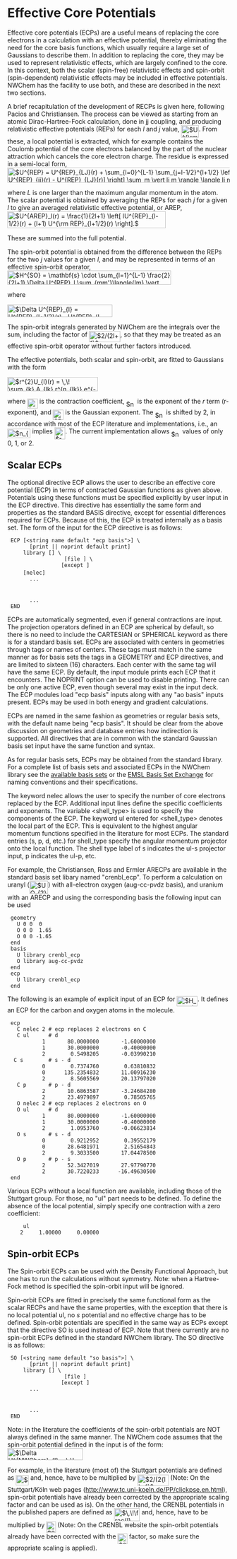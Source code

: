 # Effective Core Potentials

Effective core potentials (ECPs) are a useful means of replacing the
core electrons in a calculation with an effective potential, thereby
eliminating the need for the core basis functions, which usually require
a large set of Gaussians to describe them. In addition to replacing the
core, they may be used to represent relativistic effects, which are
largely confined to the core. In this context, both the scalar
(spin-free) relativistic effects and spin-orbit (spin-dependent)
relativistic effects may be included in effective potentials. NWChem has
the facility to use both, and these are described in the next two
sections.

A brief recapitulation of the development of RECPs is given here,
following Pacios and Christiansen. The process can be viewed as starting
from an atomic Dirac-Hartree-Fock calculation, done in jj coupling, and
producing relativistic effective potentials (REPs) for each *l* and *j*
value, <img alt="$U^{\rm REP}_{lj}$" src="https://raw.githubusercontent.com/wiki/nwchemgit/nwchem/svgs/2bfcf33d220bfe761e3f0afb5c2265f0.svg?invert_in_darkmode&sanitize=true" align=middle width="40.08708pt" height="27.59823pt"/>. From these, a local potential is extracted,
which for example contains the Coulomb potential of the core electrons
balanced by the part of the nuclear attraction which cancels the core
electron charge. The residue is expressed in a semi-local form,
<img alt="$U^{REP} = U^{REP}_{LJ}(r) + \sum_{l=0}^{L-1} \sum_{j=l-1/2}^{l+1/2} \left[ U^{REP}_{ij}(r) - U^{REP}_{LJ}(r)] \right] \sum_m \vert lj m \rangle \langle lj m \vert$" src="https://raw.githubusercontent.com/wiki/nwchemgit/nwchem/svgs/e9b9fd02f41fadedf5a95c153c362854.svg?invert_in_darkmode&sanitize=true" align=middle width="548.877945pt" height="34.27314pt"/>

where *L* is one larger than the maximum angular momentum in the atom.
The scalar potential is obtained by averaging the REPs for each *j* for
a given *l* to give an averaged relativistic effective potential, or
AREP,
<img alt="$U^{AREP}_l(r) = \frac{1}{2l+1} \left[ lU^{REP}_{l-1/2}(r) + (l+1) U^{\rm REP}_{l+1/2}(r) \right].$" src="https://raw.githubusercontent.com/wiki/nwchemgit/nwchem/svgs/0e110a4dd481a8a737a27d397bd8a83b.svg?invert_in_darkmode&sanitize=true" align=middle width="358.982745pt" height="37.80348pt"/>

These are summed into the full potential.

The spin-orbit potential is obtained from the difference between the
REPs for the two *j* values for a given *l*, and may be represented in
terms of an effective spin-orbit operator,
<img alt="$H^{SO} = \mathbf{s} \cdot \sum_{l=1}^{L-1} \frac{2}{2l+1} \Delta U^{REP}_l \sum_{mm'}\langle{lm} \vert \hat{l} \vert {lm'} \rangle \langle{lm'} \vert.$" src="https://raw.githubusercontent.com/wiki/nwchemgit/nwchem/svgs/af289b3dcc291554c240eb729b1ef129.svg?invert_in_darkmode&sanitize=true" align=middle width="371.357745pt" height="32.19744pt"/>

where

<img alt="$\Delta U^{REP}_{l} = U^{REP}_{l+1/2}(r) - U^{REP}_{l-1/2}(r).$" src="https://raw.githubusercontent.com/wiki/nwchemgit/nwchem/svgs/36d85ed46569672b461e6326af29bf53.svg?invert_in_darkmode&sanitize=true" align=middle width="237.956895pt" height="27.59823pt"/>

The spin-orbit integrals generated by NWChem are the integrals over the
sum, including the factor of <img alt="$2/(2l+1)$" src="https://raw.githubusercontent.com/wiki/nwchemgit/nwchem/svgs/1df983c15af35dbd21088ec9bc2e1a02.svg?invert_in_darkmode&sanitize=true" align=middle width="70.745235pt" height="24.56553pt"/>, so that they may be treated
as an effective spin-orbit operator without further factors introduced.

The effective potentials, both scalar and spin-orbit, are fitted to
Gaussians with the form

<img alt="$r^{2}U_{l}(r) = \,\! \sum_{k} A_{lk} r^{n_{lk}} e^{-B_{lk}r^{2}}$" src="https://raw.githubusercontent.com/wiki/nwchemgit/nwchem/svgs/c5efa393978245792459c2432ad67b91.svg?invert_in_darkmode&sanitize=true" align=middle width="205.499745pt" height="32.40633pt"/>

where <img alt="$A_{lk}$" src="https://raw.githubusercontent.com/wiki/nwchemgit/nwchem/svgs/72d544248cd857e08096402ddc5482a0.svg?invert_in_darkmode&sanitize=true" align=middle width="23.72997pt" height="22.38192pt"/> is the contraction coefficient, <img alt="$n_{lk}$" src="https://raw.githubusercontent.com/wiki/nwchemgit/nwchem/svgs/a98f361f1d272fcd4929943bddb95170.svg?invert_in_darkmode&sanitize=true" align=middle width="21.277245pt" height="14.10255pt"/> is the
exponent of the *r* term (r-exponent), and <img alt="$B_{lk}$" src="https://raw.githubusercontent.com/wiki/nwchemgit/nwchem/svgs/c5f2b952a02123253e6d270b9e0e77f9.svg?invert_in_darkmode&sanitize=true" align=middle width="23.86923pt" height="22.38192pt"/> is the Gaussian
exponent. The <img alt="$n_{lk}$" src="https://raw.githubusercontent.com/wiki/nwchemgit/nwchem/svgs/a98f361f1d272fcd4929943bddb95170.svg?invert_in_darkmode&sanitize=true" align=middle width="21.277245pt" height="14.10255pt"/> is shifted by 2, in accordance with most of the
ECP literature and implementations, i.e., an <img alt="$n_{lk} = 0$" src="https://raw.githubusercontent.com/wiki/nwchemgit/nwchem/svgs/e859f8ba1498afac2604c0eb406531a0.svg?invert_in_darkmode&sanitize=true" align=middle width="52.20006pt" height="21.10812pt"/> implies
<img alt="$r^{-2}$" src="https://raw.githubusercontent.com/wiki/nwchemgit/nwchem/svgs/1fe06997290913ffa76973adc7fcc12a.svg?invert_in_darkmode&sanitize=true" align=middle width="24.608925pt" height="26.70657pt"/>. The current implementation allows <img alt="$n_{lk}$" src="https://raw.githubusercontent.com/wiki/nwchemgit/nwchem/svgs/a98f361f1d272fcd4929943bddb95170.svg?invert_in_darkmode&sanitize=true" align=middle width="21.277245pt" height="14.10255pt"/> values of only
0, 1, or 2.

## Scalar ECPs

The optional directive ECP allows the user to describe an effective core
potential (ECP) in terms of contracted Gaussian functions as given
above. Potentials using these functions must be specified explicitly by
user input in the ECP directive. This directive has essentially the same
form and properties as the standard BASIS directive, except for
essential differences required for ECPs. Because of this, the ECP is
treated internally as a basis set. The form of the input for the ECP
directive is as
follows:

` ECP [<string name default "ecp basis">] \`  
`       [print || noprint default print]`  
`    `<string tag>` library [`<string tag_in_lib>`] \`  
`                 `<string standard_set>` [file `<filename>`] \`  
`                 [except `<string tag list>`]`  
`    `<string tag>` [nelec] `<integer number_of_electrons_replaced>  
`       ...`  
`    `<string tag>` `<string shell_type>  
`    `<real r-exponent>` `<real Gaussian-exponent>` `<real list_of_coefficients>  
`       ...`  
` END`

ECPs are automatically segmented, even if general contractions are
input. The projection operators defined in an ECP are spherical by
default, so there is no need to include the CARTESIAN or SPHERICAL
keyword as there is for a standard basis set. ECPs are associated with
centers in geometries through tags or names of centers. These tags must
match in the same manner as for basis sets the tags in a GEOMETRY and
ECP directives, and are limited to sixteen (16) characters. Each center
with the same tag will have the same ECP. By default, the input module
prints each ECP that it encounters. The NOPRINT option can be used to
disable printing. There can be only one active ECP, even though several
may exist in the input deck. The ECP modules load "ecp basis" inputs
along with any "ao basis" inputs present. ECPs may be used in both
energy and gradient calculations.

ECPs are named in the same fashion as geometries or regular basis sets,
with the default name being "ecp basis". It should be clear from the
above discussion on geometries and database entries how indirection is
supported. All directives that are in common with the standard Gaussian
basis set input have the same function and syntax.

As for regular basis sets, ECPs may be obtained from the standard
library. For a complete list of basis sets and associated ECPs in the
NWChem library see the [available basis
sets](AvailableBasisSets "wikilink") or the [EMSL Basis Set
Exchange](https://bse.pnl.gov/bse/portal) for naming conventions and
their specifications.

The keyword nelec allows the user to specify the number of core
electrons replaced by the ECP. Additional input lines define the
specific coefficients and exponents. The variable <shell_type> is used
to specify the components of the ECP. The keyword ul entered for
<shell_type> denotes the local part of the ECP. This is equivalent to
the highest angular momentum functions specified in the literature for
most ECPs. The standard entries (s, p, d, etc.) for shell\_type specify
the angular momentum projector onto the local function. The shell type
label of s indicates the ul-s projector input, p indicates the ul-p,
etc.

For example, the Christiansen, Ross and Ermler ARECPs are available in
the standard basis set libary named "crenbl\_ecp". To perform a
calculation on uranyl (<img alt="$UO_{2}^{2+}$" src="https://raw.githubusercontent.com/wiki/nwchemgit/nwchem/svgs/5dec79bbca67ebd692278b7396b08192.svg?invert_in_darkmode&sanitize=true" align=middle width="42.50433pt" height="28.83969pt"/>) with all-electron oxygen
(aug-cc-pvdz basis), and uranium with an ARECP and using the
corresponding basis the following input can be used

` geometry`  
`   U 0 0  0`  
`   O 0 0  1.65`  
`   O 0 0 -1.65`  
` end`  
` basis `  
`   U library crenbl_ecp`  
`   O library aug-cc-pvdz`  
` end`  
` ecp`  
`   U library crenbl_ecp`  
` end`

The following is an example of explicit input of an ECP for <img alt="$H_2CO$" src="https://raw.githubusercontent.com/wiki/nwchemgit/nwchem/svgs/f7266bc89ebc0cca21bb8ad490bab33e.svg?invert_in_darkmode&sanitize=true" align=middle width="46.81545pt" height="22.38192pt"/>.
It defines an ECP for the carbon and oxygen atoms in the molecule.

` ecp`  
`   C nelec 2 # ecp replaces 2 electrons on C`  
`   C ul      # d`  
`           1       80.0000000       -1.60000000`  
`           1       30.0000000       -0.40000000`  
`           2        0.5498205       -0.03990210`  
`  C s        # s - d `  
`           0        0.7374760        0.63810832`  
`           0      135.2354832       11.00916230`  
`           2        8.5605569       20.13797020`  
`   C p       # p - d`  
`           2       10.6863587       -3.24684280`  
`           2       23.4979897        0.78505765`  
`   O nelec 2 # ecp replaces 2 electrons on O`  
`   O ul      # d `  
`           1       80.0000000       -1.60000000`  
`           1       30.0000000       -0.40000000`  
`           2        1.0953760       -0.06623814`  
`   O s       # s - d`  
`           0        0.9212952        0.39552179`  
`           0       28.6481971        2.51654843`  
`           2        9.3033500       17.04478500`  
`   O p       # p - s `  
`           2       52.3427019       27.97790770`  
`           2       30.7220233      -16.49630500`  
` end`

Various ECPs without a local function are available, including those of
the Stuttgart group. For those, no "ul" part needs to be defined. To
define the absence of the local potential, simply specify one
contraction with a zero coefficient:

`    `<string tag>` ul`  
`    2     1.00000     0.00000`

## Spin-orbit ECPs

The Spin-orbit ECPs can be used with the Density Functional Approach,
but one has to run the calculations without symmetry. Note: when a
Hartree-Fock method is specified the spin-orbit input will be ignored.

Spin-orbit ECPs are fitted in precisely the same functional form as the
scalar RECPs and have the same properties, with the exception that there
is no local potential ul, no *s* potential and no effective charge has
to be defined. Spin-orbit potentials are specified in the same way as
ECPs except that the directive SO is used instead of ECP. Note that
there currently are no spin-orbit ECPs defined in the standard NWChem
library. The SO directive is as
follows:

` SO [<string name default "so basis">] \`  
`       [print || noprint default print]`  
`    `<string tag>` library [`<string tag_in_lib>`] \`  
`                 `<string standard_set>` [file `<filename>`]`  
`                 [except `<string tag list>`]`  
`       ...`  
`    `<string tag>` `<string shell_type>  
`    `<real r-exponent>` `<real Gaussian-exponent>` `<real list_of_coefficients>  
`       ...`  
` END`

Note: in the literature the coefficients of the spin-orbit potentials
are NOT always defined in the same manner. The NWChem code assumes that
the spin-orbit potential defined in the input is of the form:
<img alt="$\Delta U^{NWChem}_{l} = \,\! \frac{2}{2l+1} \Delta U_{l}$" src="https://raw.githubusercontent.com/wiki/nwchemgit/nwchem/svgs/0be89168a27192663058fb9216ade308.svg?invert_in_darkmode&sanitize=true" align=middle width="171.326595pt" height="27.85299pt"/>

For example, in the literature (most of) the Stuttgart potentials are
defined as <img alt="$\Delta U_{l}$" src="https://raw.githubusercontent.com/wiki/nwchemgit/nwchem/svgs/100737b94927e62da95985868aaf6e3d.svg?invert_in_darkmode&sanitize=true" align=middle width="29.03736pt" height="22.38192pt"/> and, hence, have to be multiplied by
<img alt="$2/(2{l}+1)$" src="https://raw.githubusercontent.com/wiki/nwchemgit/nwchem/svgs/156fcb35730b5da1280fe772d5b19893.svg?invert_in_darkmode&sanitize=true" align=middle width="70.745235pt" height="24.56553pt"/> (Note: On the Stuttgart/Köln web pages (http://www.tc.uni-koeln.de/PP/clickpse.en.html), spin-orbit potentials have already been corrected by the appropriate scaling factor and can be used as is). On the other hand, the CRENBL
potentials in the published papers are defined as
<img alt="$\,\!\frac{l}{2l+1} \Delta U_{l}$" src="https://raw.githubusercontent.com/wiki/nwchemgit/nwchem/svgs/212280724cc111ee1d85ad12e99830b6.svg?invert_in_darkmode&sanitize=true" align=middle width="58.43013pt" height="28.86675pt"/> and, hence, have to be multiplied by
<img alt="$2/{l}$" src="https://raw.githubusercontent.com/wiki/nwchemgit/nwchem/svgs/8e89408ce4ee259f3ef40fa0beed9fe6.svg?invert_in_darkmode&sanitize=true" align=middle width="21.585795pt" height="24.56553pt"/> (Note: On the CRENBL website the spin-orbit potentials already
have been corrected with the <img alt="$2/{l}$" src="https://raw.githubusercontent.com/wiki/nwchemgit/nwchem/svgs/8e89408ce4ee259f3ef40fa0beed9fe6.svg?invert_in_darkmode&sanitize=true" align=middle width="21.585795pt" height="24.56553pt"/> factor, so make sure the
appropriate scaling is applied).
